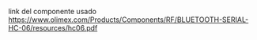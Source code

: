 link del componente usado 
https://www.olimex.com/Products/Components/RF/BLUETOOTH-SERIAL-HC-06/resources/hc06.pdf
